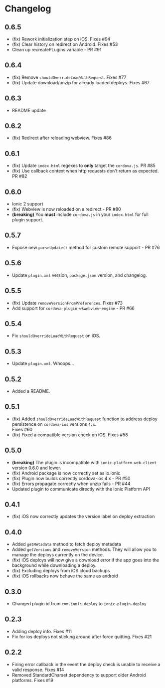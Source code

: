 Changelog
=========

## 0.6.5

* (fix) Rework initialization step on iOS. Fixes #94
* (fix) Clear history on redirect on Android. Fixes #53
* Clean up recreatePLugins variable - PR #91

## 0.6.4

* (fix) Remove `shouldOverrideLoadWithRequest`. Fixes #77
* (fix) Update download/unzip for already loaded deploys. Fixes #67

## 0.6.3

* README update

## 0.6.2

* (fix) Redirect after reloading webview. Fixes #86

## 0.6.1

* (fix) Update `index.html` regexes to **only** target the `cordova.js`. PR #85
* (fix) Use callback context when http requests don't return as expected. PR #82

## 0.6.0

* Ionic 2 support
* (fix) Webview is now reloaded on a redirect - PR #80
* **(breaking)** You **must** include `cordova.js` in your `index.html` for full plugin support.

## 0.5.7

* Expose new `parseUpdate()` method for custom remote support - PR #76

## 0.5.6

* Update `plugin.xml` version, `package.json` version, and changelog.

## 0.5.5

* (fix) Update `removeVersionFromPreferences`. Fixes #73
* Add support for `cordova-plugin-wkwebview-engine` - PR #66

## 0.5.4

* Fix `shouldOverrideLoadWithRequest` on iOS.

## 0.5.3

* Update `plugin.xml`.  Whoops...

## 0.5.2

* Added a README.

## 0.5.1

* (fix) Added `shouldOverrideLoadWithRequest` function to address deploy persistence on `cordova-ios` versions `4.x`.  
  Fixes #60
* (fix) Fixed a compatible version check on iOS. Fixes #58

## 0.5.0

* **(breaking)** The plugin is incompatible with `ionic-platform-web-client` version 0.6.0 and lower.
* (fix) Android package is now correctly set as io.ionic
* (fix) Plugin now builds correctly cordova-ios 4.x - PR #50
* (fix) Errors propagate correctly when unzip fails - PR #44
* Updated plugin to communicate directly with the Ionic Platform API

## 0.4.1

* (fix) iOS now correctly updates the version label on deploy extraction

## 0.4.0

* Added `getMetadata` method to fetch deploy metadata
* Added `getVersions` and `removeVersion` methods. They will allow you to manage the deploys currently on the device.
* (fix) iOS deploys will now give a download error if the app goes into the background while downloading a deploy.
* (fix) Excluding deploys from iOS cloud backups
* (fix) iOS rollbacks now behave the same as android


## 0.3.0

* Changed plugin id from `com.ionic.deploy` to `ionic-plugin-deploy`

## 0.2.3

* Adding deploy info. Fixes #11
* Fix for ios deploys not sticking around after force quitting. Fixes #21


## 0.2.2

* Firing error callback in the event the deploy check is unable to receive a valid response. Fixes #14
* Removed StandardCharset dependency to support older Android platforms. Fixes #19
